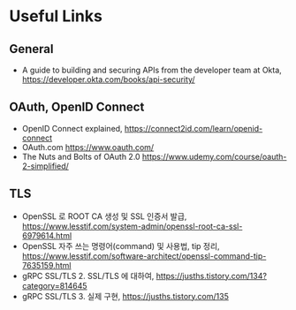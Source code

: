 # Useful Links

## General

- A guide to building and securing APIs from the developer team at Okta, <https://developer.okta.com/books/api-security/>

## OAuth, OpenID Connect

- OpenID Connect explained, <https://connect2id.com/learn/openid-connect>
- OAuth.com <https://www.oauth.com/>
- The Nuts and Bolts of OAuth 2.0 <https://www.udemy.com/course/oauth-2-simplified/>

## TLS

- OpenSSL 로 ROOT CA 생성 및 SSL 인증서 발급, <https://www.lesstif.com/system-admin/openssl-root-ca-ssl-6979614.html>
- OpenSSL 자주 쓰는 명령어(command) 및 사용법, tip 정리, <https://www.lesstif.com/software-architect/openssl-command-tip-7635159.html>
- gRPC SSL/TLS 2. SSL/TLS 에 대하여, <https://jusths.tistory.com/134?category=814645>
- gRPC SSL/TLS 3. 실제 구현, <https://jusths.tistory.com/135>
